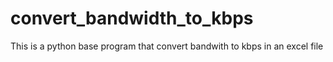 # convert_bandwidth_to_kbps
This is a python base program that convert bandwith to kbps in an excel file

